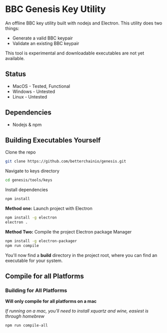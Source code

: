 # BBC Genesis Key Utility


An offline BBC key utility built with nodejs and Electron. This utility does two things:

- Generate a valid BBC keypair
- Validate an existing BBC keypair

This tool is experimental and downloadable executables are not yet available.

## Status
- MacOS - Tested, Functional
- Windows - Untested
- Linux - Untested

## Dependencies
- Nodejs & npm

## Building Executables Yourself

Clone the repo

```bash
git clone https://github.com/betterchainio/genesis.git
```

Navigate to keys directory

```bash
cd genesis/tools/keys
```

Install dependencies
```bash
npm install
```

**Method one:** Launch project with Electron

```bash
npm install -g electron
electron .
```

**Method Two:** Compile the project Electron package Manager

```bash
npm install -g electron-packager
npm run compile
```

You'll now find a **build** directory in the project root, where you can find an executable for your system.

## Compile for all Platforms

### Building for All Platforms

**Will only compile for all platforms on a mac**

_If running on a mac, you'll need to install xquartz and wine, easiest is through homebrew_

```bash
npm run compile-all
```
